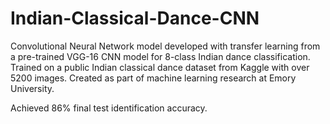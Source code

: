 # Indian-Classical-Dance-CNN
Convolutional Neural Network model developed with transfer learning from a pre-trained VGG-16 CNN model for 8-class Indian dance classification. Trained on a public Indian classical dance dataset from Kaggle with over 5200 images. Created as part of machine learning research at Emory University.

Achieved 86% final test identification accuracy.
